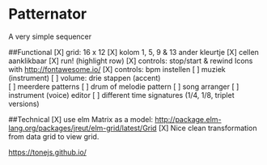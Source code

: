 # Patternator


A very simple sequencer

##Functional
[X] grid: 16 x 12
[X] kolom 1, 5, 9 & 13 ander kleurtje
[X] cellen aanklikbaar
[X] run! (highlight row)
[X] controls: stop/start & rewind Icons with http://fontawesome.io/
[X] controls: bpm instellen 
[ ] muziek (instrument)
[ ] volume: drie stappen (accent)  
[ ] meerdere patterns
[ ] drum of melodie pattern
[ ] song arranger
[ ] instrument (voice) editor
[ ] different time signatures (1/4, 1/8, triplet versions)

##Technical
[X] use elm Matrix as a model:  http://package.elm-lang.org/packages/jreut/elm-grid/latest/Grid
[X] Nice clean transformation from data grid to view grid.

https://tonejs.github.io/
